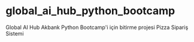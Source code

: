 # global_ai_hub_python_bootcamp
Global AI Hub Akbank Python Bootcamp'i için bitirme projesi Pizza Sipariş Sistemi 
